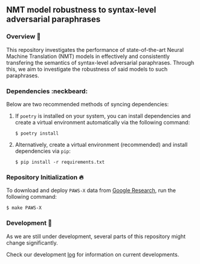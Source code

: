 ## NMT model robustness to syntax-level adversarial paraphrases

### Overview :book:

This repository investigates the performance of state-of-the-art Neural Machine Translation (NMT) models in effectively and consistently transfering the semantics of syntax-level adversarial paraphrases. Through this, we aim to investigate the robustness of said models to such paraphrases. 

### Dependencies :neckbeard:

Below are two recommended methods of syncing dependencies:

1. If `poetry` is installed on your system, you can install dependencies and create a virtual environment automatically via the following command:

    ```shell
    $ poetry install
    ```

2. Alternatively, create a virtual environment (recommended) and install dependencies via `pip`:

    ```shell
    $ pip install -r requirements.txt
    ```

### Repository Initialization :fire:

To download and deploy `PAWS-X` data from [Google Research](https://github.com/google-research-datasets/paws/tree/master/pawsx), run the following command:

```shell
$ make PAWS-X
```

### Development :snail:

As we are still under development, several parts of this repository might change significantly.

Check our development [log](./docs/develop.md) for information on current developments.
